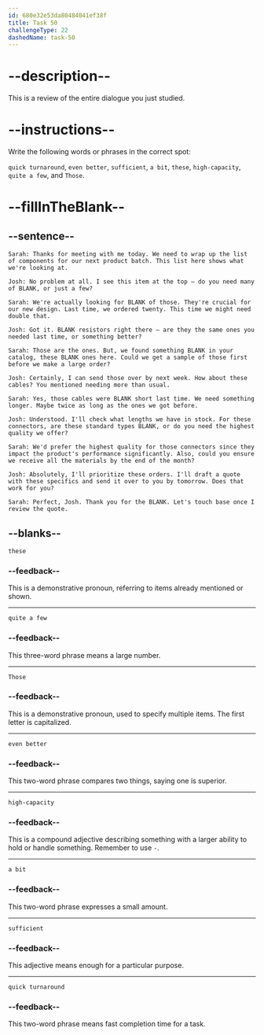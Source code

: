 ```yaml
---
id: 680e32e53da80484041ef38f
title: Task 50
challengeType: 22
dashedName: task-50
---
```


<!-- REVIEW -->

# --description--

This is a review of the entire dialogue you just studied.

# --instructions--

Write the following words or phrases in the correct spot:

`quick turnaround`, `even better`, `sufficient`, `a bit`, `these`, `high-capacity`, `quite a few`, and `Those`.

# --fillInTheBlank--

## --sentence--

`Sarah: Thanks for meeting with me today. We need to wrap up the list of components for our next product batch. This list here shows what we're looking at.`

`Josh: No problem at all. I see this item at the top — do you need many of BLANK, or just a few?`

`Sarah: We're actually looking for BLANK of those. They're crucial for our new design. Last time, we ordered twenty. This time we might need double that.`

`Josh: Got it. BLANK resistors right there — are they the same ones you needed last time, or something better?`

`Sarah: Those are the ones. But, we found something BLANK in your catalog, these BLANK ones here. Could we get a sample of those first before we make a large order?`

`Josh: Certainly, I can send those over by next week. How about these cables? You mentioned needing more than usual.`

`Sarah: Yes, those cables were BLANK short last time. We need something longer. Maybe twice as long as the ones we got before.`

`Josh: Understood. I'll check what lengths we have in stock. For these connectors, are these standard types BLANK, or do you need the highest quality we offer?`

`Sarah: We'd prefer the highest quality for those connectors since they impact the product's performance significantly. Also, could you ensure we receive all the materials by the end of the month?`

`Josh: Absolutely, I'll prioritize these orders. I'll draft a quote with these specifics and send it over to you by tomorrow. Does that work for you?`

`Sarah: Perfect, Josh. Thank you for the BLANK. Let's touch base once I review the quote.`

## --blanks--

`these`

### --feedback--

This is a demonstrative pronoun, referring to items already mentioned or shown.

---

`quite a few`

### --feedback--

This three-word phrase means a large number.

---

`Those`

### --feedback--

This is a demonstrative pronoun, used to specify multiple items. The first letter is capitalized.

---

`even better`

### --feedback--

This two-word phrase compares two things, saying one is superior.

---

`high-capacity`

### --feedback--

This is a compound adjective describing something with a larger ability to hold or handle something. Remember to use `-`.

---

`a bit`

### --feedback--

This two-word phrase expresses a small amount.

---

`sufficient`

### --feedback--

This adjective means enough for a particular purpose.

---

`quick turnaround`

### --feedback--

This two-word phrase means fast completion time for a task.
